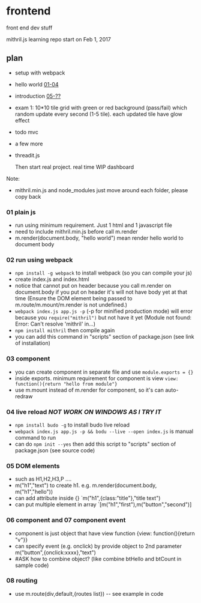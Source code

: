# frontend
front end dev stuff

mithril.js learning repo
start on Feb 1, 2017 

## plan
* setup with webpack 
* hello world [01-04](http://mithril.js.org/installation.html)
* introduction [05-??](http://mithril.js.org/index.html)
* exam 1: 10*10 tile grid with green or red background (pass/fail) which random update every second (1-5 tile). each updated tile have glow effect
* todo mvc
* a few more
* threadit.js

  Then start real project. real time WIP dashboard

Note:
* mithril.min.js and node_modules just move around each folder, please copy back

### 01 plain js
* run using minimum requirement. Just 1 html and 1 javascript file
* need to include mithril.min.js before call m.render
* m.render(document.body, "hello world") mean render hello world to document body

### 02 run using webpack
* `npm install -g webpack` to install webpack (so you can compile your js)
* create index.js and index.html
* notice that <script src="app.js"></script> cannot put on header because you call m.render on document.body if you put on header it's will not have body yet at that time (Ensure the DOM element being passed to m.route/m.mount/m.render is not undefined.)
* `webpack index.js app.js -p` (-p for minified production mode) will error because you `require("mithril")` but not have it yet (Module not found: Error: Can't resolve 'mithril' in...)
* `npm install mithril` then compile again
* you can add this command in "scripts" section of package.json (see link of installation)

### 03 component
* you can create component in separate file and use `module.exports = {}`
* inside exports. minimum requirement for component is view `view: function(){return "hello from module"}`
* use m.mount instead of m.render for component, so it's can auto-redraw

### 04 live reload *NOT WORK ON WINDOWS AS I TRY IT*
* `npm install budo -g` to install budo live reload
* `webpack index.js app.js -p && bodu --live --open index.js` is manual command to run
* can do `npm init --yes` then add this script to "scripts" section of package.json (see source code)

### 05 DOM elements
* such as H1,H2,H3,P ....
* m("h1","text") to create h1. e.g. m.render(document.body, m("h1","hello"))
* can add attribute inside {} `m("h1",{class:"title"},"title text")
* can put multiple element in array `[m("h1","first"),m("button","second")]

### 06 component and 07 component event
* component is just object that have view function {view: function(){return "v"}}
* can specify event (e.g. onclick) by provide object to 2nd parameter m("button",{onclick:xxxx},"text")
* #ASK how to combine object? (like combine btHello and btCount in sample code)

### 08 routing
* use m.route(div,default,{routes list}) -- see example in code

